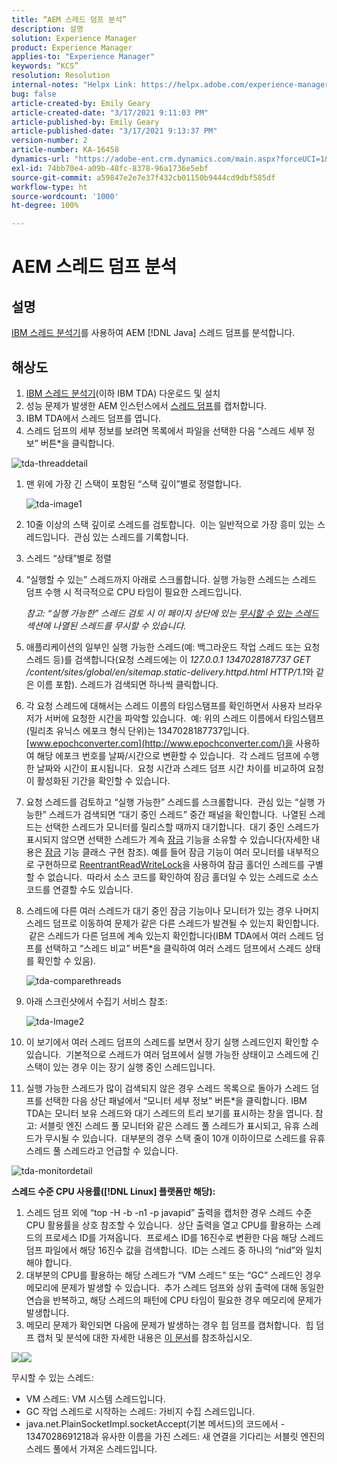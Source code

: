 ```yaml
---
title: “AEM 스레드 덤프 분석”
description: 설명
solution: Experience Manager
product: Experience Manager
applies-to: "Experience Manager"
keywords: “KCS”
resolution: Resolution
internal-notes: "Helpx Link: https://helpx.adobe.com/experience-manager/kb/thread-dump-analysis.html"
bug: false
article-created-by: Emily Geary
article-created-date: "3/17/2021 9:11:03 PM"
article-published-by: Emily Geary
article-published-date: "3/17/2021 9:13:37 PM"
version-number: 2
article-number: KA-16458
dynamics-url: "https://adobe-ent.crm.dynamics.com/main.aspx?forceUCI=1&pagetype=entityrecord&etn=knowledgearticle&id=e70a8345-6587-eb11-a812-000d3a593216"
exl-id: 74bb70e4-a09b-48fc-8378-96a1736e5ebf
source-git-commit: a59847e2e7e37f432cb01150b9444cd9dbf585df
workflow-type: ht
source-wordcount: '1000'
ht-degree: 100%

---
```


# AEM 스레드 덤프 분석

## 설명

[IBM 스레드 분석기](http://www.ibm.com/developerworks/community/groups/service/html/communityview?communityUuid=2245aa39-fa5c-4475-b891-14c205f7333c)를 사용하여 AEM [!DNL Java] 스레드 덤프를 분석합니다.

## 해상도

1. [IBM 스레드 분석기](https://www.ibm.com/developerworks/community/groups/service/html/communityview?communityUuid=2245aa39-fa5c-4475-b891-14c205f7333c)(이하 IBM TDA) 다운로드 및 설치
1. 성능 문제가 발생한 AEM 인스턴스에서 [스레드 덤프](https://helpx.adobe.com/kr/experience-manager/kb/TakeThreadDump.html)를 캡처합니다.
1. IBM TDA에서 스레드 덤프를 엽니다.
1. 스레드 덤프의 세부 정보를 보려면 목록에서 파일을 선택한 다음 “스레드 세부 정보” 버튼\*을 클릭합니다.

![tda-threaddetail](https://helpx.adobe.com/content/dam/help/en/experience-manager/kb/thread-dump-analysis/_jcr_content/main-pars/image_1587732783/tda-threaddetail.png "tda-threaddetail")

1. 맨 위에 가장 긴 스택이 포함된 “스택 깊이”별로 정렬합니다.

   ![tda-image1](https://helpx.adobe.com/content/dam/help/en/experience-manager/kb/thread-dump-analysis/_jcr_content/main-pars/image/tda-image1.png)

1. 10줄 이상의 스택 깊이로 스레드를 검토합니다.  이는 일반적으로 가장 흥미 있는 스레드입니다.  관심 있는 스레드를 기록합니다.
1. 스레드 “상태”별로 정렬
1. “실행할 수 있는” 스레드까지 아래로 스크롤합니다. 실행 가능한 스레드는 스레드 덤프 수행 시 적극적으로 CPU 타임이 필요한 스레드입니다.

   *참고: “실행 가능한” 스레드 검토 시 이 페이지 상단에 있는 [무시할 수 있는 스레드](https://helpx.adobe.com/kr/experience-manager/kb/thread-dump-analysis.html#ignorethreads) 섹션에 나열된 스레드를 무시할 수 있습니다.*

1. 애플리케이션의 일부인 실행 가능한 스레드(예: 백그라운드 작업 스레드 또는 요청 스레드 등)를 검색합니다(요청 스레드에는 이 *127.0.0.1 1347028187737 GET /content/sites/global/en/sitemap.static-delivery.httpd.html HTTP/1.1*&#x200B;와 같은 이름 포함). 스레드가 검색되면 하나씩 클릭합니다.

1. 각 요청 스레드에 대해서는 스레드 이름의 타임스탬프를 확인하면서 사용자 브라우저가 서버에 요청한 시간을 파악할 있습니다.  예: 위의 스레드 이름에서 타임스탬프(밀리초 유닉스 에포크 형식 단위)는 1347028187737입니다.  [www.epochconverter.com](http://www.epochconverter.com/)을 사용하여 해당 에포크 번호를 날짜/시간으로 변환할 수 있습니다.  각 스레드 덤프에 수행한 날짜와 시간이 표시됩니다.  요청 시간과 스레드 덤프 시간 차이를 비교하여 요청이 활성화된 기간을 확인할 수 있습니다.

1. 요청 스레드를 검토하고 “실행 가능한” 스레드를 스크롤합니다.  관심 있는 “실행 가능한” 스레드가 검색되면 “대기 중인 스레드” 중간 패널을 확인합니다.  나열된 스레드는 선택한 스레드가 모니터를 릴리스할 때까지 대기합니다.  대기 중인 스레드가 표시되지 않으면 선택한 스레드가 계속 [잠금](http://docs.oracle.com/javase/1.5.0/docs/api/java/util/concurrent/locks/Lock.html) 기능을 소유할 수 있습니다(자세한 내용은 [잠금](http://docs.oracle.com/javase/1.5.0/docs/api/java/util/concurrent/locks/Lock.html) 기능 클래스 구현 참조). 예를 들어 잠금 기능이 여러 모니터를 내부적으로 구현하므로 [ReentrantReadWriteLock](http://docs.oracle.com/javase/1.5.0/docs/api/java/util/concurrent/locks/ReentrantReadWriteLock.html)을 사용하여 잠금 홀더인 스레드를 구별할 수 없습니다.  따라서 소스 코드를 확인하여 잠금 홀더일 수 있는 스레드로 소스 코드를 연결할 수도 있습니다.

1. 스레드에 다른 여러 스레드가 대기 중인 잠금 기능이나 모니터가 있는 경우 나머지 스레드 덤프로 이동하여 문제가 같은 다른 스레드가 발견될 수 있는지 확인합니다.  같은 스레드가 다른 덤프에 계속 있는지 확인합니다(IBM TDA에서 여러 스레드 덤프를 선택하고 “스레드 비교” 버튼\*을 클릭하여 여러 스레드 덤프에서 스레드 상태를 확인할 수 있음).

   ![tda-comparethreads](https://helpx.adobe.com/content/dam/help/en/experience-manager/kb/thread-dump-analysis/_jcr_content/main-pars/image_1159496390/tda-comparethreads.png)

1. 아래 스크린샷에서 수집기 서비스 참조:

   ![tda-Image2](https://helpx.adobe.com/content/dam/help/en/experience-manager/kb/thread-dump-analysis/_jcr_content/main-pars/image_1730877898/tda-Image2.png)

1. 이 보기에서 여러 스레드 덤프의 스레드를 보면서 장기 실행 스레드인지 확인할 수 있습니다.  기본적으로 스레드가 여러 덤프에서 실행 가능한 상태이고 스레드에 긴 스택이 있는 경우 이는 장기 실행 중인 스레드입니다.

1. 실행 가능한 스레드가 많이 검색되지 않은 경우 스레드 목록으로 돌아가 스레드 덤프를 선택한 다음 상단 패널에서 “모니터 세부 정보” 버튼\*을 클릭합니다. IBM TDA는 모니터 보유 스레드와 대기 스레드의 트리 보기를 표시하는 창을 엽니다. 참고: 서블릿 엔진 스레드 풀 모니터와 같은 스레드 풀 스레드가 표시되고, 유휴 스레드가 무시될 수 있습니다.  대부분의 경우 스택 줄이 10개 이하이므로 스레드를 유휴 스레드 풀 스레드라고 언급할 수 있습니다.

![tda-monitordetail](https://helpx.adobe.com/content/dam/help/en/experience-manager/kb/thread-dump-analysis/_jcr_content/main-pars/image_1106466084/tda-monitordetail.png)

<b>스레드 수준 CPU 사용률([!DNL Linux] 플랫폼만 해당):</b>

1. 스레드 덤프 외에 “top -H -b -n1 -p javapid” 출력을 캡처한 경우 스레드 수준 CPU 활용률을 상호 참조할 수 있습니다.  상단 출력을 열고 CPU를 활용하는 스레드의 프로세스 ID를 가져옵니다.  프로세스 ID를 16진수로 변환한 다음 해당 스레드 덤프 파일에서 해당 16진수 값을 검색합니다.  ID는 스레드 중 하나의 “nid”와 일치해야 합니다.
1. 대부분의 CPU를 활용하는 해당 스레드가 “VM 스레드” 또는 “GC” 스레드인 경우 메모리에 문제가 발생할 수 있습니다.  추가 스레드 덤프와 상위 출력에 대해 동일한 연습을 반복하고, 해당 스레드의 패턴에 CPU 타임이 필요한 경우 메모리에 문제가 발생합니다.
1. 메모리 문제가 확인되면 다음에 문제가 발생하는 경우 힙 덤프를 캡처합니다.  힙 덤프 캡처 및 분석에 대한 자세한 내용은 [이 문서](https://helpx.adobe.com/kr/experience-manager/kb/AnalyzeMemoryProblems.html)를 참조하십시오.

![](https://helpx.adobe.com/libs/cq/ui/resources/0.gif)![](https://helpx.adobe.com/libs/cq/ui/resources/0.gif)

무시할 수 있는 스레드:

- VM 스레드: VM 시스템 스레드입니다.
- GC 작업 스레드로 시작하는 스레드: 가비지 수집 스레드입니다.
- java.net.PlainSocketImpl.socketAccept(기본 메서드)의 코드에서 - 1347028691218과 유사한 이름을 가진 스레드: 새 연결을 기다리는 서블릿 엔진의 스레드 풀에서 가져온 스레드입니다.
